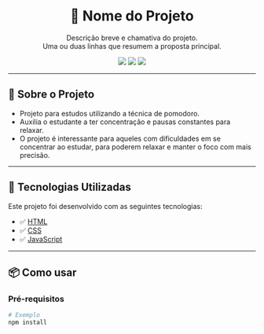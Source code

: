 <h1 align="center">📌 Nome do Projeto</h1>

<p align="center">
  Descrição breve e chamativa do projeto. <br/>
  Uma ou duas linhas que resumem a proposta principal.
</p>

<p align="center">
  <img src="https://img.shields.io/badge/status-em desenvolvimento-yellow"/>
  <img src="https://img.shields.io/badge/license-MIT-blue"/>
  <img src="https://img.shields.io/badge/PRs-welcome-brightgreen.svg"/>
</p>

---

## 🧠 Sobre o Projeto

- Projeto para estudos utilizando a técnica de pomodoro.
- Auxilia o estudante a ter concentração e pausas constantes para relaxar.
- O projeto é interessante para aqueles com dificuldades em se concentrar ao estudar, para poderem relaxar e manter o foco com mais precisão.

---

## 🚀 Tecnologias Utilizadas

Este projeto foi desenvolvido com as seguintes tecnologias:

- ✅ [HTML](#)
- ✅ [CSS](#)
- ✅ [JavaScript](#)

---

## 📦 Como usar

### Pré-requisitos

```bash
# Exemplo
npm install


